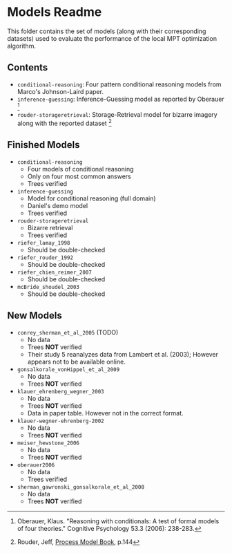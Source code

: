 Models Readme
=============

This folder contains the set of models (along with their corresponding datasets) used to evaluate the performance of the local MPT optimization algorithm.

## Contents

- `conditional-reasoning`:
    Four pattern conditional reasoning models from Marco's Johnson-Laird paper.
- `inference-guessing`:
    Inference-Guessing model as reported by Oberauer [^oberauer]
- `rouder-storageretrieval`:
    Storage-Retrieval model for bizarre imagery along with the reported dataset [^rouder]

[^rouder]: Rouder, Jeff, [Process Model Book](http://pcl.missouri.edu/jeff/node/172), p.144
[^oberauer]: Oberauer, Klaus. "Reasoning with conditionals: A test of formal models of four theories." Cognitive Psychology 53.3 (2006): 238-283.

## Finished Models

- `conditional-reasoning`
    - Four models of conditional reasoning
    - Only on four most common answers
    - Trees verified
- `inference-guessing`
    - Model for conditional reasoning (full domain)
    - Daniel's demo model
    - Trees verified
- `rouder-storageretrieval`
    - Bizarre retrieval
    - Trees verified
- `riefer_lamay_1998`
    - Should be double-checked
- `riefer_rouder_1992`
    - Should be double-checked
- `riefer_chien_reimer_2007`
    - Should be double-checked
- `mcBride_shoudel_2003`
    - Should be double-checked

## New Models

- `conrey_sherman_et_al_2005` (TODO)
    - No data
    - Trees **NOT** verified
    - Their study 5 reanalyzes data from Lambert et al. (2003); However appears not to be available online.
- `gonsalkorale_vonHippel_et_al_2009`
    - No data
    - Trees **NOT** verified
- `klauer_ehrenberg_wegner_2003`
    - No data
    - Trees **NOT** verified
    - Data in paper table. However not in the correct format.
- `klauer-wegner-ehrenberg-2002`
    - No data
    - Trees **NOT** verified
- `meiser_hewstone_2006`
    - No data
    - Trees **NOT** verified
- `oberauer2006`
    - No data
    - Trees verified
- `sherman_gawronski_gonsalkorale_et_al_2008`
    - No data
    - Trees **NOT** verified
